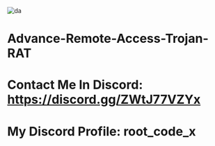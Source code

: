 ![da](https://github.com/RootCode-x/Advance-Remote-Access-Trojan-RAT/assets/142745647/9e32d3b0-0e74-49b4-be5a-9a12601ca221)
# Advance-Remote-Access-Trojan-RAT
#  Contact Me In Discord: https://discord.gg/ZWtJ77VZYx
# My Discord Profile: root_code_x

